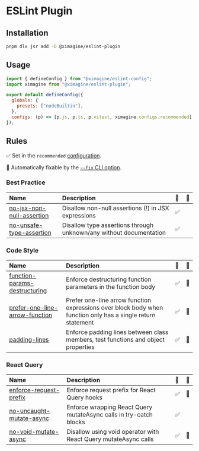 # ESLint Plugin

## Installation

```bash
pnpm dlx jsr add -D @ximagine/eslint-plugin
```

## Usage

```javascript
import { defineConfig } from "@ximagine/eslint-config";
import ximagine from "@ximagine/eslint-plugin";

export default defineConfig({
  globals: {
    presets: ["nodeBuiltin"],
  },
  configs: (p) => [p.js, p.ts, p.vitest, ximagine.configs.recommended],
});
```

## Rules

<!-- Do not manually modify this list. Run: `pnpm run gen:docs` -->
<!-- begin auto-generated rules list -->

✅ Set in the `recommended` [configuration](https://github.com/ximagine-ai/eslint-plugin#configs).

🔧 Automatically fixable by the [`--fix` CLI option](https://eslint.org/docs/user-guide/command-line-interface#--fix).

### Best Practice

| Name                                                                | Description                                                        | 💼  | 🔧  |
| :------------------------------------------------------------------ | :----------------------------------------------------------------- | :-- | :-- |
| [no-jsx-non-null-assertion](src/rules/no-jsx-non-null-assertion.md) | Disallow non-null assertions (!) in JSX expressions                | ✅  |     |
| [no-unsafe-type-assertion](src/rules/no-unsafe-type-assertion.md)   | Disallow type assertions through unknown/any without documentation | ✅  |     |

### Code Style

| Name                                                                          | Description                                                                                                 | 💼  | 🔧  |
| :---------------------------------------------------------------------------- | :---------------------------------------------------------------------------------------------------------- | :-- | :-- |
| [function-params-destructuring](src/rules/function-params-destructuring.md)   | Enforce destructuring function parameters in the function body                                              | ✅  | 🔧  |
| [prefer-one-line-arrow-function](src/rules/prefer-one-line-arrow-function.md) | Prefer one-line arrow function expressions over block body when function only has a single return statement | ✅  | 🔧  |
| [padding-lines](src/rules/padding-lines.md)                                   | Enforce padding lines between class members, test functions and object properties                           | ✅  | 🔧  |

### React Query

| Name                                                              | Description                                                        | 💼  | 🔧  |
| :---------------------------------------------------------------- | :----------------------------------------------------------------- | :-- | :-- |
| [enforce-request-prefix](src/rules/enforce-request-prefix.md)     | Enforce request prefix for React Query hooks                       | ✅  | 🔧  |
| [no-uncaught-mutate-async](src/rules/no-uncaught-mutate-async.md) | Enforce wrapping React Query mutateAsync calls in try-catch blocks | ✅  |     |
| [no-void-mutate-async](src/rules/no-void-mutate-async.md)         | Disallow using void operator with React Query mutateAsync calls    | ✅  | 🔧  |

<!-- end auto-generated rules list -->
